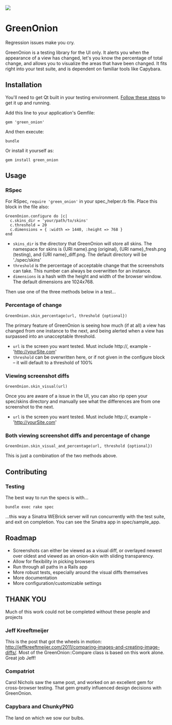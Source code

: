 
[<img src="https://secure.travis-ci.org/tomeara/green_onion.png" />](http://travis-ci.org/#!/tomeara/green_onion)

# GreenOnion

Regression issues make you cry.

GreenOnion is a testing library for the UI only. It alerts you when the appearance of a view has changed, let's you know the percentage of total change, and allows you to visualize the areas that have been changed. It fits right into your test suite, and is dependent on familiar tools like Capybara.

## Installation

You'll need to get Qt built in your testing environment. [Follow these steps](https://github.com/thoughtbot/capybara-webkit/wiki/Installing-Qt-and-compiling-capybara-webkit) to get it up and running.

Add this line to your application's Gemfile:

    gem 'green_onion'

And then execute:

    bundle

Or install it yourself as:

    gem install green_onion

## Usage

### RSpec

For RSpec, `require 'green_onion'` in your spec_helper.rb file. Place this block in the file also:

    GreenOnion.configure do |c|
      c.skins_dir = 'your/path/to/skins'
      c.threshold = 20
      c.dimensions = { :width => 1440, :height => 768 }
    end

* `skins_dir` is the directory that GreenOnion will store all skins. The namespace for skins is {URI name}.png (original), {URI name}_fresh.png (testing), and {URI name}_diff.png. The default directory will be './spec/skins'
* `threshold` is the percentage of acceptable change that the screenshots can take. This number can always be overwritten for an instance.
* `dimensions` is a hash with the height and width of the browser window. The default dimensions are 1024x768.

Then use one of the three methods below in a test...

### Percentage of change

    GreenOnion.skin_percentage(url, threshold {optional})
The primary feature of GreenOnion is seeing how much (if at all) a view has changed from one instance to the next, and being alerted when a view has surpassed into an unacceptable threshold.

* `url` is the screen you want tested. Must include http://, example - 'http://yourSite.com'
* `threshold` can be overwritten here, or if not given in the configure block – it will default to a threshold of 100%

### Viewing screenshot diffs

    GreenOnion.skin_visual(url)
Once you are aware of a issue in the UI, you can also rip open your spec/skins directory and manually see what the differences are from one screenshot to the next.

* `url` is the screen you want tested. Must include http://, example - 'http://yourSite.com'

### Both viewing screenshot diffs and percentage of change

    GreenOnion.skin_visual_and_percentage(url, threshold {optional})
This is just a combination of the two methods above.

## Contributing

### Testing

The best way to run the specs is with...

    bundle exec rake spec

...this way a Sinatra WEBrick server will run concurrently with the test suite, and exit on completion. You can see the Sinatra app in spec/sample_app.

## Roadmap

* Screenshots can either be viewed as a visual diff, or overlayed newest over oldest and viewed as an onion-skin with sliding transparency.
* Allow for flexibility in picking browsers
* Run through all paths in a Rails app
* More robust tests, especially around the visual diffs themselves
* More documentation
* More configuration/customizable settings

## THANK YOU

Much of this work could not be completed without these people and projects

### Jeff Kreeftmeijer
This is the post that got the wheels in motion: http://jeffkreeftmeijer.com/2011/comparing-images-and-creating-image-diffs/. Most of the GreenOnion::Compare class is based on this work alone. Great job Jeff!

### Compatriot
Carol Nichols saw the same post, and worked on an excellent gem for cross-browser testing. That gem greatly influenced design decisions with GreenOnion.

### Capybara and ChunkyPNG
The land on which we sow our bulbs.